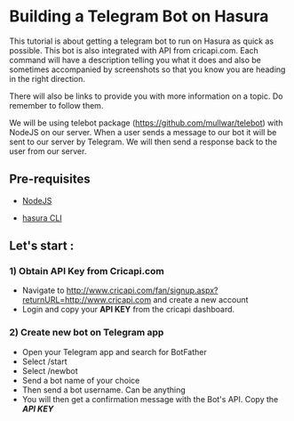 # Building a Telegram Bot on Hasura

This tutorial is about getting a telegram bot to run on Hasura as quick as possible. This bot is also integrated with API from cricapi.com. Each command will have a description telling you what it does and also be sometimes accompanied by screenshots so that you know you are heading in the right direction.

There will also be links to provide you with more information on a topic. Do remember to follow them.

We will be using telebot package (https://github.com/mullwar/telebot) with NodeJS on our server. When a user sends a message to our bot it will be sent to our server by Telegram. We will then send a response back to the user from our server.

## Pre-requisites

* [NodeJS](https://nodejs.org)

* [hasura CLI](https://docs.hasura.io/0.15/manual/install-hasura-cli.html)

## Let's start :

### 1) Obtain API Key from Cricapi.com

* Navigate to http://www.cricapi.com/fan/signup.aspx?returnURL=http://www.cricapi.com and create a new account
* Login and copy your **API KEY** from the cricapi dashboard.

### 2) Create new bot on Telegram app

* Open your Telegram app and search for BotFather
* Select /start
* Select /newbot
* Send a bot name of your choice
* Then send a bot username. Can be anything
* You will then get a confirmation message with the Bot's API. Copy the ***API KEY*** 
